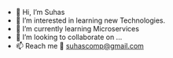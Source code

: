 - 👋 Hi, I’m Suhas
- 👀 I’m interested in learning new Technologies.
- 🌱 I’m currently learning Microservices
- 💞️ I’m looking to collaborate on ...
- 📫 Reach me 📧 suhascomp@gmail.com

<!---
suhascomp/suhascomp is a ✨ special ✨ repository because its `README.md` (this file) appears on your GitHub profile.
You can click the Preview link to take a look at your changes.
--->

